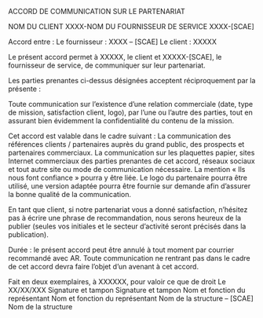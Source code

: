 <!--

---
title: Accord de communication sur le partenariat
description: Accord de communication sur le partenariat (usage ?)
image_url: 
licence: CC-BY-SA
---

-->


ACCORD DE COMMUNICATION SUR LE PARTENARIAT

NOM DU CLIENT XXXX-NOM DU FOURNISSEUR DE SERVICE XXXX-[SCAE]


Accord entre :
Le fournisseur :  XXXX – [SCAE]
Le client : XXXXX

Le présent accord permet à XXXXX, le client et XXXXX-[SCAE], le fournisseur de service, de communiquer sur leur partenariat.

Les parties prenantes ci-dessus désignées acceptent réciproquement par la présente : 

Toute communication sur l’existence d’une relation commerciale (date, type de mission, satisfaction client, logo), par l’une ou l’autre des parties, tout en assurant bien évidemment la confidentialité du contenu de la mission.

Cet accord est valable dans le cadre suivant :
La communication des références clients / partenaires auprès du grand public, des prospects et partenaires commerciaux.
La communication sur les plaquettes papier, sites Internet commerciaux des parties prenantes de cet accord, réseaux sociaux et tout autre site ou mode de communication nécessaire.
La mention « Ils nous font confiance » pourra y être liée.
Le logo du partenaire pourra être utilisé, une version adaptée pourra être fournie sur demande afin d’assurer la bonne qualité de la communication.

En tant que client, si notre partenariat vous a donné satisfaction, n’hésitez pas à écrire une phrase de recommandation, nous serons heureux de la publier (seules vos initiales et le secteur d’activité seront précisés dans la publication).






Durée : le présent accord peut être annulé à tout moment par courrier recommandé avec AR.
Toute communication ne rentrant pas dans le cadre de cet accord devra faire l’objet d’un avenant à cet accord.

Fait en deux exemplaires, à XXXXXX, pour valoir ce que de droit
Le XX/XX/XXX
Signature et tampon  	Signature et tampon
Nom et fonction du représentant	Nom et fonction du représentant
Nom de la structure – [SCAE] 	Nom de la structure 
